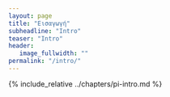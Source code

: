 ```yaml
---
layout: page
title: "Εισαγωγή"
subheadline: "Intro"
teaser: "Intro"
header:
   image_fullwidth: ""
permalink: "/intro/"
---
```


{% include_relative ../chapters/pi-intro.md %}
